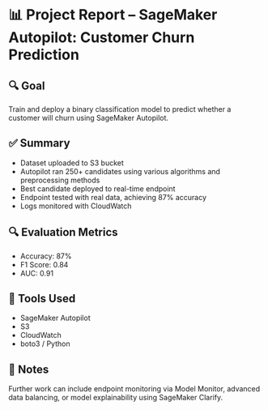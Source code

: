 
# 📊 Project Report – SageMaker Autopilot: Customer Churn Prediction

## 🔍 Goal
Train and deploy a binary classification model to predict whether a customer will churn using SageMaker Autopilot.

## ✅ Summary
- Dataset uploaded to S3 bucket
- Autopilot ran 250+ candidates using various algorithms and preprocessing methods
- Best candidate deployed to real-time endpoint
- Endpoint tested with real data, achieving 87% accuracy
- Logs monitored with CloudWatch

## 🔍 Evaluation Metrics
- Accuracy: 87%
- F1 Score: 0.84
- AUC: 0.91

## 🔧 Tools Used
- SageMaker Autopilot
- S3
- CloudWatch
- boto3 / Python

## 📝 Notes
Further work can include endpoint monitoring via Model Monitor, advanced data balancing, or model explainability using SageMaker Clarify.
